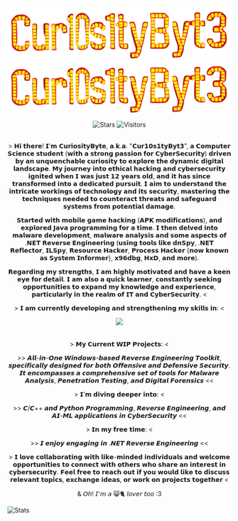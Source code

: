 <p align="center">
  <img alt="btb-logo" src="./Images/Logo.png#gh-dark-mode-only" width="770" />
   <img alt="btb-logo" src="./Images/Logo.png#gh-light-mode-only" width="770" />
</p>

<div align=center style="background-color: transparent;">
	<img alt="Stars" src="https://img.shields.io/github/stars/Cur10s1tyByt3?label=stars"/>
	<img alt="Visitors" src="https://visitor-badge.laobi.icu/badge?page_id=Cur10s1tyByt3"/>
</div>

<br />

<p align="center">
> 𝗛𝗶 𝘁𝗵𝗲𝗿𝗲! 𝗜'𝗺 𝗖𝘂𝗿𝗶𝗼𝘀𝗶𝘁𝘆𝗕𝘆𝘁𝗲, 𝗮.𝗸.𝗮. "𝗖𝘂𝗿𝟭𝟬𝘀𝟭𝘁𝘆𝗕𝘆𝘁𝟯", 𝗮 𝗖𝗼𝗺𝗽𝘂𝘁𝗲𝗿 𝗦𝗰𝗶𝗲𝗻𝗰𝗲 𝘀𝘁𝘂𝗱𝗲𝗻𝘁 (𝘄𝗶𝘁𝗵 𝗮 𝘀𝘁𝗿𝗼𝗻𝗴 𝗽𝗮𝘀𝘀𝗶𝗼𝗻 𝗳𝗼𝗿 𝗖𝘆𝗯𝗲𝗿𝗦𝗲𝗰𝘂𝗿𝗶𝘁𝘆) 𝗱𝗿𝗶𝘃𝗲𝗻 𝗯𝘆 𝗮𝗻 𝘂𝗻𝗾𝘂𝗲𝗻𝗰𝗵𝗮𝗯𝗹𝗲 𝗰𝘂𝗿𝗶𝗼𝘀𝗶𝘁𝘆 𝘁𝗼 𝗲𝘅𝗽𝗹𝗼𝗿𝗲 𝘁𝗵𝗲 𝗱𝘆𝗻𝗮𝗺𝗶𝗰 𝗱𝗶𝗴𝗶𝘁𝗮𝗹 𝗹𝗮𝗻𝗱𝘀𝗰𝗮𝗽𝗲. 𝗠𝘆 𝗷𝗼𝘂𝗿𝗻𝗲𝘆 𝗶𝗻𝘁𝗼 𝗲𝘁𝗵𝗶𝗰𝗮𝗹 𝗵𝗮𝗰𝗸𝗶𝗻𝗴 𝗮𝗻𝗱 𝗰𝘆𝗯𝗲𝗿𝘀𝗲𝗰𝘂𝗿𝗶𝘁𝘆 𝗶𝗴𝗻𝗶𝘁𝗲𝗱 𝘄𝗵𝗲𝗻 𝗜 𝘄𝗮𝘀 𝗷𝘂𝘀𝘁 𝟭𝟮 𝘆𝗲𝗮𝗿𝘀 𝗼𝗹𝗱, 𝗮𝗻𝗱 𝗶𝘁 𝗵𝗮𝘀 𝘀𝗶𝗻𝗰𝗲 𝘁𝗿𝗮𝗻𝘀𝗳𝗼𝗿𝗺𝗲𝗱 𝗶𝗻𝘁𝗼 𝗮 𝗱𝗲𝗱𝗶𝗰𝗮𝘁𝗲𝗱 𝗽𝘂𝗿𝘀𝘂𝗶𝘁. 𝗜 𝗮𝗶𝗺 𝘁𝗼 𝘂𝗻𝗱𝗲𝗿𝘀𝘁𝗮𝗻𝗱 𝘁𝗵𝗲 𝗶𝗻𝘁𝗿𝗶𝗰𝗮𝘁𝗲 𝘄𝗼𝗿𝗸𝗶𝗻𝗴𝘀 𝗼𝗳 𝘁𝗲𝗰𝗵𝗻𝗼𝗹𝗼𝗴𝘆 𝗮𝗻𝗱 𝗶𝘁𝘀 𝘀𝗲𝗰𝘂𝗿𝗶𝘁𝘆, 𝗺𝗮𝘀𝘁𝗲𝗿𝗶𝗻𝗴 𝘁𝗵𝗲 𝘁𝗲𝗰𝗵𝗻𝗶𝗾𝘂𝗲𝘀 𝗻𝗲𝗲𝗱𝗲𝗱 𝘁𝗼 𝗰𝗼𝘂𝗻𝘁𝗲𝗿𝗮𝗰𝘁 𝘁𝗵𝗿𝗲𝗮𝘁𝘀 𝗮𝗻𝗱 𝘀𝗮𝗳𝗲𝗴𝘂𝗮𝗿𝗱 𝘀𝘆𝘀𝘁𝗲𝗺𝘀 𝗳𝗿𝗼𝗺 𝗽𝗼𝘁𝗲𝗻𝘁𝗶𝗮𝗹 𝗱𝗮𝗺𝗮𝗴𝗲.
</p>

<p align="center">
𝗦𝘁𝗮𝗿𝘁𝗲𝗱 𝘄𝗶𝘁𝗵 𝗺𝗼𝗯𝗶𝗹𝗲 𝗴𝗮𝗺𝗲 𝗵𝗮𝗰𝗸𝗶𝗻𝗴 (𝗔𝗣𝗞 𝗺𝗼𝗱𝗶𝗳𝗶𝗰𝗮𝘁𝗶𝗼𝗻𝘀), 𝗮𝗻𝗱 𝗲𝘅𝗽𝗹𝗼𝗿𝗲𝗱 𝗝𝗮𝘃𝗮 𝗽𝗿𝗼𝗴𝗿𝗮𝗺𝗺𝗶𝗻𝗴 𝗳𝗼𝗿 𝗮 𝘁𝗶𝗺𝗲. 𝗜 𝘁𝗵𝗲𝗻 𝗱𝗲𝗹𝘃𝗲𝗱 𝗶𝗻𝘁𝗼 𝗺𝗮𝗹𝘄𝗮𝗿𝗲 𝗱𝗲𝘃𝗲𝗹𝗼𝗽𝗺𝗲𝗻𝘁, 𝗺𝗮𝗹𝘄𝗮𝗿𝗲 𝗮𝗻𝗮𝗹𝘆𝘀𝗶𝘀 𝗮𝗻𝗱 𝘀𝗼𝗺𝗲 𝗮𝘀𝗽𝗲𝗰𝘁𝘀 𝗼𝗳 .𝗡𝗘𝗧 𝗥𝗲𝘃𝗲𝗿𝘀𝗲 𝗘𝗻𝗴𝗶𝗻𝗲𝗲𝗿𝗶𝗻𝗴 (𝘂𝘀𝗶𝗻𝗴 𝘁𝗼𝗼𝗹𝘀 𝗹𝗶𝗸𝗲 𝗱𝗻𝗦𝗽𝘆, .𝗡𝗘𝗧 𝗥𝗲𝗳𝗹𝗲𝗰𝘁𝗼𝗿, 𝗜𝗟𝗦𝗽𝘆, 𝗥𝗲𝘀𝗼𝘂𝗿𝗰𝗲 𝗛𝗮𝗰𝗸𝗲𝗿, 𝗣𝗿𝗼𝗰𝗲𝘀𝘀 𝗛𝗮𝗰𝗸𝗲𝗿 {𝗻𝗼𝘄 𝗸𝗻𝗼𝘄𝗻 𝗮𝘀 𝗦𝘆𝘀𝘁𝗲𝗺 𝗜𝗻𝗳𝗼𝗿𝗺𝗲𝗿}, 𝘅𝟵𝟲𝗱𝗯𝗴, 𝗛𝘅𝗗, 𝗮𝗻𝗱 𝗺𝗼𝗿𝗲).
</p>

<p align="center">
𝗥𝗲𝗴𝗮𝗿𝗱𝗶𝗻𝗴 𝗺𝘆 𝘀𝘁𝗿𝗲𝗻𝗴𝘁𝗵𝘀, 𝗜 𝗮𝗺 𝗵𝗶𝗴𝗵𝗹𝘆 𝗺𝗼𝘁𝗶𝘃𝗮𝘁𝗲𝗱 𝗮𝗻𝗱 𝗵𝗮𝘃𝗲 𝗮 𝗸𝗲𝗲𝗻 𝗲𝘆𝗲 𝗳𝗼𝗿 𝗱𝗲𝘁𝗮𝗶𝗹. 𝗜 𝗮𝗺 𝗮𝗹𝘀𝗼 𝗮 𝗾𝘂𝗶𝗰𝗸 𝗹𝗲𝗮𝗿𝗻𝗲𝗿, 𝗰𝗼𝗻𝘀𝘁𝗮𝗻𝘁𝗹𝘆 𝘀𝗲𝗲𝗸𝗶𝗻𝗴 𝗼𝗽𝗽𝗼𝗿𝘁𝘂𝗻𝗶𝘁𝗶𝗲𝘀 𝘁𝗼 𝗲𝘅𝗽𝗮𝗻𝗱 𝗺𝘆 𝗸𝗻𝗼𝘄𝗹𝗲𝗱𝗴𝗲 𝗮𝗻𝗱 𝗲𝘅𝗽𝗲𝗿𝗶𝗲𝗻𝗰𝗲, 𝗽𝗮𝗿𝘁𝗶𝗰𝘂𝗹𝗮𝗿𝗹𝘆 𝗶𝗻 𝘁𝗵𝗲 𝗿𝗲𝗮𝗹𝗺 𝗼𝗳 𝗜𝗧 𝗮𝗻𝗱 𝗖𝘆𝗯𝗲𝗿𝗦𝗲𝗰𝘂𝗿𝗶𝘁𝘆. <
</p>

<p align="center">
> 𝗜 𝗮𝗺 𝗰𝘂𝗿𝗿𝗲𝗻𝘁𝗹𝘆 𝗱𝗲𝘃𝗲𝗹𝗼𝗽𝗶𝗻𝗴 𝗮𝗻𝗱 𝘀𝘁𝗿𝗲𝗻𝗴𝘁𝗵𝗲𝗻𝗶𝗻𝗴 𝗺𝘆 𝘀𝗸𝗶𝗹𝗹𝘀 𝗶𝗻: <
</p>

<div align=center style="background-color: transparent;">
	<img src="https://skillicons.dev/icons?i=c,cpp,python,dotnet,rust,html,css,java"/>
</div>

<br />

<p align="center">
> 𝗠𝘆 𝗖𝘂𝗿𝗿𝗲𝗻𝘁 𝗪𝗜𝗣 𝗣𝗿𝗼𝗷𝗲𝗰𝘁𝘀: <

<p align="center">
>> 𝘼𝙡𝙡-𝙞𝙣-𝙊𝙣𝙚 𝙒𝙞𝙣𝙙𝙤𝙬𝙨-𝙗𝙖𝙨𝙚𝙙 𝙍𝙚𝙫𝙚𝙧𝙨𝙚 𝙀𝙣𝙜𝙞𝙣𝙚𝙚𝙧𝙞𝙣𝙜 𝙏𝙤𝙤𝙡𝙠𝙞𝙩, 𝙨𝙥𝙚𝙘𝙞𝙛𝙞𝙘𝙖𝙡𝙡𝙮 𝙙𝙚𝙨𝙞𝙜𝙣𝙚𝙙 𝙛𝙤𝙧 𝙗𝙤𝙩𝙝 𝙊𝙛𝙛𝙚𝙣𝙨𝙞𝙫𝙚 𝙖𝙣𝙙 𝘿𝙚𝙛𝙚𝙣𝙨𝙞𝙫𝙚 𝙎𝙚𝙘𝙪𝙧𝙞𝙩𝙮. 𝙄𝙩 𝙚𝙣𝙘𝙤𝙢𝙥𝙖𝙨𝙨𝙚𝙨 𝙖 𝙘𝙤𝙢𝙥𝙧𝙚𝙝𝙚𝙣𝙨𝙞𝙫𝙚 𝙨𝙚𝙩 𝙤𝙛 𝙩𝙤𝙤𝙡𝙨 𝙛𝙤𝙧 𝙈𝙖𝙡𝙬𝙖𝙧𝙚 𝘼𝙣𝙖𝙡𝙮𝙨𝙞𝙨, 𝙋𝙚𝙣𝙚𝙩𝙧𝙖𝙩𝙞𝙤𝙣 𝙏𝙚𝙨𝙩𝙞𝙣𝙜, 𝙖𝙣𝙙 𝘿𝙞𝙜𝙞𝙩𝙖𝙡 𝙁𝙤𝙧𝙚𝙣𝙨𝙞𝙘𝙨 <<
</p>

<p align="center">
> 𝗜'𝗺 𝗱𝗶𝘃𝗶𝗻𝗴 𝗱𝗲𝗲𝗽𝗲𝗿 𝗶𝗻𝘁𝗼: <

<p align="center">
>> 𝘾/𝘾++ 𝙖𝙣𝙙 𝙋𝙮𝙩𝙝𝙤𝙣 𝙋𝙧𝙤𝙜𝙧𝙖𝙢𝙢𝙞𝙣𝙜, 𝙍𝙚𝙫𝙚𝙧𝙨𝙚 𝙀𝙣𝙜𝙞𝙣𝙚𝙚𝙧𝙞𝙣𝙜, 𝙖𝙣𝙙 𝘼𝙄-𝙈𝙇 𝙖𝙥𝙥𝙡𝙞𝙘𝙖𝙩𝙞𝙤𝙣𝙨 𝙞𝙣 𝘾𝙮𝙗𝙚𝙧𝙎𝙚𝙘𝙪𝙧𝙞𝙩𝙮 <<
</p>

<p align="center">
> 𝗜𝗻 𝗺𝘆 𝗳𝗿𝗲𝗲 𝘁𝗶𝗺𝗲: <

<p align="center">
>> 𝙄 𝙚𝙣𝙟𝙤𝙮 𝙚𝙣𝙜𝙖𝙜𝙞𝙣𝙜 𝙞𝙣 .𝙉𝙀𝙏 𝙍𝙚𝙫𝙚𝙧𝙨𝙚 𝙀𝙣𝙜𝙞𝙣𝙚𝙚𝙧𝙞𝙣𝙜 <<
</p>

<p align="center">
> 𝗜 𝗹𝗼𝘃𝗲 𝗰𝗼𝗹𝗹𝗮𝗯𝗼𝗿𝗮𝘁𝗶𝗻𝗴 𝘄𝗶𝘁𝗵 𝗹𝗶𝗸𝗲-𝗺𝗶𝗻𝗱𝗲𝗱 𝗶𝗻𝗱𝗶𝘃𝗶𝗱𝘂𝗮𝗹𝘀 𝗮𝗻𝗱 𝘄𝗲𝗹𝗰𝗼𝗺𝗲 𝗼𝗽𝗽𝗼𝗿𝘁𝘂𝗻𝗶𝘁𝗶𝗲𝘀 𝘁𝗼 𝗰𝗼𝗻𝗻𝗲𝗰𝘁 𝘄𝗶𝘁𝗵 𝗼𝘁𝗵𝗲𝗿𝘀 𝘄𝗵𝗼 𝘀𝗵𝗮𝗿𝗲 𝗮𝗻 𝗶𝗻𝘁𝗲𝗿𝗲𝘀𝘁 𝗶𝗻 𝗰𝘆𝗯𝗲𝗿𝘀𝗲𝗰𝘂𝗿𝗶𝘁𝘆. 𝗙𝗲𝗲𝗹 𝗳𝗿𝗲𝗲 𝘁𝗼 𝗿𝗲𝗮𝗰𝗵 𝗼𝘂𝘁 𝗶𝗳 𝘆𝗼𝘂 𝘄𝗼𝘂𝗹𝗱 𝗹𝗶𝗸𝗲 𝘁𝗼 𝗱𝗶𝘀𝗰𝘂𝘀𝘀 𝗿𝗲𝗹𝗲𝘃𝗮𝗻𝘁 𝘁𝗼𝗽𝗶𝗰𝘀, 𝗲𝘅𝗰𝗵𝗮𝗻𝗴𝗲 𝗶𝗱𝗲𝗮𝘀, 𝗼𝗿 𝘄𝗼𝗿𝗸 𝗼𝗻 𝗽𝗿𝗼𝗷𝗲𝗰𝘁𝘀 𝘁𝗼𝗴𝗲𝘁𝗵𝗲𝗿 <

<p align="center">
& 𝘖𝘩! 𝘐'𝘮 𝘢 😸🐈 𝘭𝘰𝘷𝘦𝘳 𝘵𝘰𝘰 :3
</p>

![Stats](https://github-readme-stats.vercel.app/api?username=Cur10s1tyByt3&show_icons=true&theme=great-gatsby)
